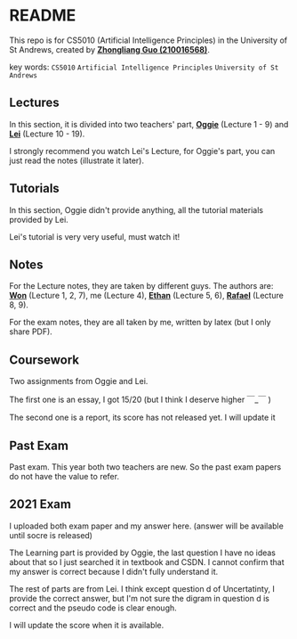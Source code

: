 # README

This repo is for CS5010 (Artificial Intelligence Principles) in the University of St Andrews, created by **[Zhongliang Guo (210016568)](mailto:zg34@st-andrews.ac.uk)**.

key words: `CS5010` `Artificial Intelligence Principles` `University of St Andrews`

## Lectures

In this section, it is divided into two teachers' part, **[Oggie](mailto:oa7@st-andrews.ac.uk)** (Lecture 1 - 9) and **[Lei](mailto:lf28@st-andrews.ac.uk)** (Lecture 10 - 19).

I strongly recommend you watch Lei's Lecture, for Oggie's part, you can just read the notes (illustrate it later).

## Tutorials

In this section, Oggie didn't provide anything, all the tutorial materials provided by Lei.

Lei's tutorial is very very useful, must watch it!

## Notes

For the Lecture notes, they are taken by different guys. The authors are: **[Won](mailto:hwwnc1@st-andrews.ac.uk)** (Lecture 1, 2, 7), me (Lecture 4), **[Ethan](mailto:eh250@st-andrews.ac.uk)** (Lecture 5, 6), **[Rafael](mailto:rk81@st-andrews.ac.uk)** (Lecture 8, 9).

For the exam notes, they are all taken by me, written by latex (but I only share PDF).

## Coursework

Two assignments from Oggie and Lei.

The first one is an essay, I got 15/20 (but I think I deserve higher   ￣_￣   )

The second one is a report, its score has not released yet. I will update it

## Past Exam

Past exam. This year both two teachers are new. So the past exam papers do not have the value to refer.

## 2021 Exam

I uploaded both exam paper and my answer here. (answer will be available until socre is released)

The Learning part is provided by Oggie, the last question I have no ideas about that so I just searched it in textbook and CSDN. I cannot confirm that my answer is correct because I didn't fully understand it.

The rest of parts are from Lei. I think except question d of Uncertatinty, I provide the correct answer, but I'm not sure the digram in question d is correct and the pseudo code is clear enough.

I will update the score when it is available.
